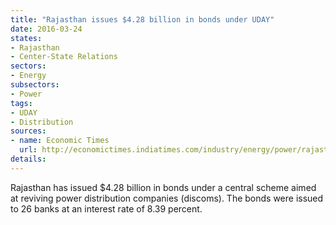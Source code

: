 ```yaml
---
title: "Rajasthan issues $4.28 billion in bonds under UDAY"
date: 2016-03-24
states:
- Rajasthan
- Center-State Relations
sectors:
- Energy
subsectors:
- Power
tags:
- UDAY
- Distribution
sources:
- name: Economic Times
  url: http://economictimes.indiatimes.com/industry/energy/power/rajasthan-issues-rs-28400-crore-bonds-to-26-banks-under-uday-scheme/articleshow/51425626.cms
details:
---
```


Rajasthan has issued $4.28 billion in bonds under a central scheme aimed at reviving power distribution companies (discoms). The bonds were issued to 26 banks at an interest rate of 8.39 percent.
